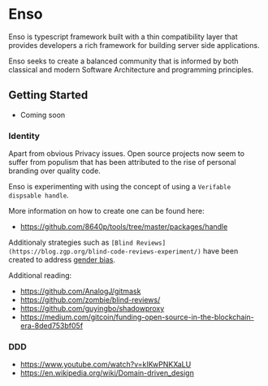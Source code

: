 # Enso

Enso is typescript framework built with a thin compatibility layer
that provides developers a rich framework for building server side applications.

Enso seeks to create a balanced community that is informed by both classical
and modern Software Architecture and programming principles.

## Getting Started

- Coming soon

### Identity

Apart from obvious Privacy issues. Open source projects now seem to suffer from
populism that has been attributed to the rise of personal branding over quality code.

Enso is experimenting with using the concept of using a `Verifable dispsable handle`.

More information on how to create one can be found here:

* https://github.com/8640p/tools/tree/master/packages/handle


Additionaly strategies such as `[Blind Reviews](https://blog.zgp.org/blind-code-reviews-experiment/)` have been created to address [gender bias](https://blog.mozilla.org/blog/2018/03/08/gender-bias-code-reviews/).

Additional reading:

* https://github.com/AnalogJ/gitmask
* https://github.com/zombie/blind-reviews/
* https://github.com/guyingbo/shadowproxy
* https://medium.com/gitcoin/funding-open-source-in-the-blockchain-era-8ded753bf05f

### DDD

* https://www.youtube.com/watch?v=kIKwPNKXaLU
* https://en.wikipedia.org/wiki/Domain-driven_design
